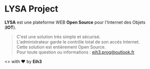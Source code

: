 # LYSA Project

**LYSA** est une plateforme WEB **Open Source** pour l'Internet des Objets (**IOT**). 

> C'est une solution très simple et sécurisé.  
> L'administrateur garde le contrôle total de son accés Internet.  
> Cette solution est entièrement Open Source.              
> Pour toute question ou informations : eih3.prog@outlook.fr




<> with ❤ by **Eih3**